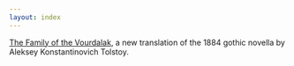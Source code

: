 ```yaml
---
layout: index
---
```


[The Family of the Vourdalak](vd), a new translation of the 1884 gothic novella by Aleksey Konstantinovich Tolstoy.
